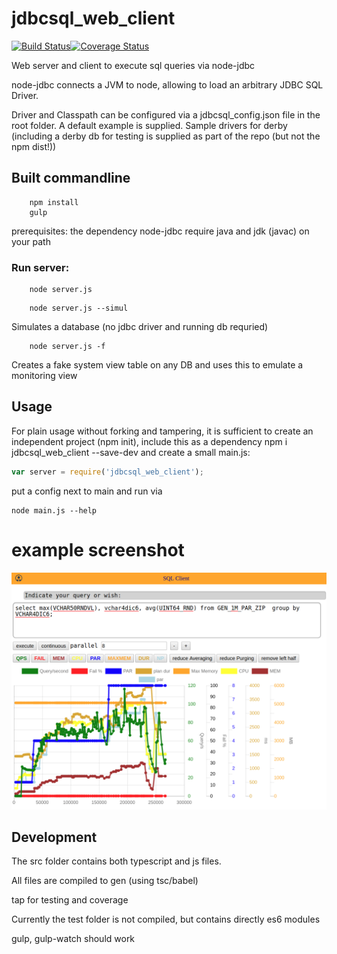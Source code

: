 # jdbcsql_web_client
[![Build Status](https://travis-ci.org/jfseb/jdbcsql_web_client.svg?branch=master)](https://travis-ci.org/jfseb/jdbcsql_web_client)[![Coverage Status](https://coveralls.io/repos/github/jfseb/jdbcsql_web_client/badge.svg)](https://coveralls.io/github/jfseb/jdbcsql_web_client)

Web server and client to execute sql queries via node-jdbc

node-jdbc connects a JVM to node, allowing to load an arbitrary JDBC
SQL Driver.

Driver and Classpath can be configured via a jdbcsql_config.json file
in the root folder. A default example is supplied.
Sample drivers for derby (including a derby db for testing is supplied
as part of the repo (but not the npm dist!))

## Built commandline

```
    npm install
    gulp
```

prerequisites:
the dependency node-jdbc require java and jdk (javac) on your path

### Run server:

```
    node server.js
```

```
    node server.js --simul
```
Simulates a database (no jdbc driver and running db requried)

```
    node server.js -f
```
Creates a fake system view table on any DB and uses this to emulate a monitoring view

## Usage

For plain usage without forking and tampering, it is sufficient to create
an independent project (npm init),
include this as a dependency  npm i jdbcsql_web_client --save-dev
and create a small main.js:
```javascript
var server = require('jdbcsql_web_client');
```
put a config next to main and
run via
```
node main.js --help
```
# example screenshot
![alt example screenshot](jdbcsql_web_client.png)


## Development

The src folder contains both typescript and js files.

All files are compiled to gen  (using tsc/babel)

tap for testing and coverage

Currently the test folder is not compiled, but contains directly es6 modules

gulp, gulp-watch should work


